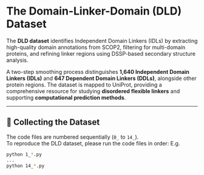 # The Domain-Linker-Domain (DLD) Dataset

The **DLD dataset** identifies Independent Domain Linkers (IDLs) by extracting high-quality domain annotations from SCOP2, filtering for multi-domain proteins, and refining linker regions using DSSP-based secondary structure analysis.

A two-step smoothing process distinguishes **1,640 Independent Domain Linkers (IDLs)** and **647 Dependent Domain Linkers (DDLs)**, alongside other protein regions. The dataset is mapped to UniProt, providing a comprehensive resource for studying **disordered flexible linkers** and supporting **computational prediction methods**.

---

## 📂 Collecting the Dataset

The code files are numbered sequentially (`0_` to `14_`).  
To reproduce the DLD dataset, please run the code files in order:
E.g. 

```bash
python 1_*.py
...
python 14_*.py
```
